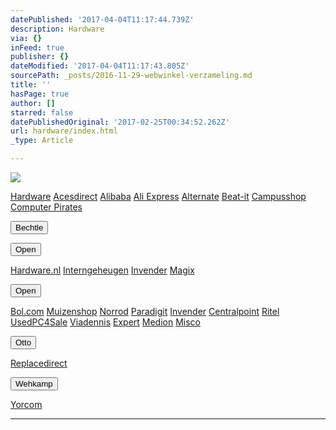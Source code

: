 ```yaml
---
datePublished: '2017-04-04T11:17:44.739Z'
description: Hardware
via: {}
inFeed: true
publisher: {}
dateModified: '2017-04-04T11:17:43.805Z'
sourcePath: _posts/2016-11-29-webwinkel-verzameling.md
title: ''
hasPage: true
author: []
starred: false
datePublishedOriginal: '2017-02-25T00:34:52.262Z'
url: hardware/index.html
_type: Article

---
```

![](https://the-grid-user-content.s3-us-west-2.amazonaws.com/ec19c922-42e0-4b92-ad52-af857f920e81.jpg)

[Hardware][0]
[Acesdirect][1]
[Alibaba][2]
[Ali Express][3]
[Alternate][4]
[Beat-it][5]
[Campusshop][6]
[Computer Pirates][7]

<button data-role="cta" style="">Bechtle</button>

<button data-role="cta" style="">Open</button>

[Hardware.nl][8]
[Interngeheugen][9]
[Invender][10]
[Magix][11]

<button data-role="cta" style="">Open</button>

[Bol.com][12]
[Muizenshop][10]
[Norrod][13]
[Paradigit][14]
[Invender][15]
[Centralpoint][16]
[Ritel][17]
[UsedPC4Sale][18]
[Viadennis][19]
[Expert][20]
[Medion][21]
[Misco][22]

<button data-role="cta" style="">Otto</button>

[Replacedirect][23]

<button data-role="cta" style="">Wehkamp</button>

[Yorcom][24]

---



[0]: https://thegrid.ai/nederlandse-webwinkels/software "Software"
[1]: http://tc.tradetracker.net/?c=18080&m=12&a=133761&r=Acesdirect&u=%2F
[2]: http://tc.tradetracker.net/?c=16426&m=12&a=133761&r=Alibaba
[3]: http://tc.tradetracker.net/?c=15640&m=815289&a=133761&r=&u=
[4]: http://www.alternate.nl/tt/?tt=904_12_133761_&r=%2F
[5]: http://www.beat-it.nl/beat/?tt=16924_610437_133761_&r=
[6]: http://www.campusshop.nl/tt/index.aspx?tt=23397_12_133761_Campusshop&r=%2F
[7]: http://www.computerpirates.com/tradetracker/?tt=181_12_133761_ComputerPirates&r=%2F
[8]: http://www.hardware.nl/tt/?tt=541_12_133761_Hardware.nl&r=%2F
[9]: http://www.interngeheugen.com/tt/?tt=2902_12_133761_Interngeheugen&r=%2F
[10]: http://www.invender.nl/ttiv/index.php?tt=352_12_133761_Invender&r=%2F
[11]: http://www.magix.com/ap/tradetracker/?tt=2074_12_133761_Magix&r=%2F
[12]: https://partnerprogramma.bol.com/click/click?p=1&t=url&s=4310&f=TXL&url=http%3A%2F%2Fwww.bol.com&name=Bol-Nedweb
[13]: http://www.norrod.nl/tt/index.aspx?tt=23396_12_133761_Norrod&r=%2F
[14]: http://www.paradigit.nl/tt/index.aspx?tt=5043_12_133761_Paradigit&r=%2F
[15]: http://www.phoneshop.nl/gsm/?tt=727_12_133761_Phoneshop&r=%2F
[16]: http://www.centralpoint.nl/tracker/index.php?tt=534_12_133761_Ned-Web&r=%2F
[17]: http://www.ritel.nl/telecom/?tt=668_12_133761_Ritel&r=%2F
[18]: http://tc.tradetracker.net/?c=20400&m=12&a=133761&r=UsedPC4sale&u=%2F
[19]: http://www.viadennis.nl/computer/?tt=15804_12_133761_Viadennis&r=%2F
[20]: http://tc.tradetracker.net/?c=5515&m=12&a=133761&u=%2F
[21]: http://tc.tradetracker.net/?c=3452&m=12&a=133761
[22]: http://tc.tradetracker.net/?c=5917&m=12&a=133761&r=Rapportagened.webw&u=%2F
[23]: http://www.replacedirect.nl/page/startExternal/?tt=4825_12_133761_Rapportagened.webw&r=%2F
[24]: http://www.yorcom.nl/shopping/?tt=4837_12_133761_Rapportagened.webw&r=%2F